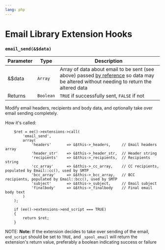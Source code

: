```yaml
---
lang: php
---
```


<!--
    This source file is part of the open source project
    ExpressionEngine User Guide (https://github.com/ExpressionEngine/ExpressionEngine-User-Guide)

    @link      https://expressionengine.com/
    @copyright Copyright (c) 2003-2020, Packet Tide, LLC (https://packettide.com)
    @license   https://expressionengine.com/license Licensed under Apache License, Version 2.0
-->

# Email Library Extension Hooks

### `email_send(&$data)`

| Parameter | Type      | Description                                                                                                                                                                                     |
| --------- | --------- | ----------------------------------------------------------------------------------------------------------------------------------------------------------------------------------------------- |
| &\$data   | `Array`   | Array of data about email to be sent (see above) passed [by reference](https://php.net/manual/en/language.references.pass.php) so data may be altered without needing to return the altered data |
| Returns   | `Boolean` | `TRUE` if successfully sent, `FALSE` if not                                                                                                                                                     |

Modify email headers, recipients and body data, and optionally take over email sending completely.

How it's called:

```
    $ret = ee()->extensions->call(
        'email_send',
        array(
            'headers'       => &$this->_headers,     // Email headers array
            'header_str'    => &$this->_header_str,  // Header string
            'recipients'    => &$this->_recipients,  // Recipients string
            'cc_array'      => &$this->_cc_array,    // CC recipients, populated by Email::cc(), used by SMTP
            'bcc_array'     => &$this->_bcc_array,   // BCC recipients, populated by Email::bcc(), used by SMTP
            'subject'       => &$this->_subject,     // Email subject
            'finalbody'     => &$this->_finalbody    // Final email body text
        )
    );

    if (ee()->extensions->end_script === TRUE)
    {
        return $ret;
    }
```

NOTE: **Note:** If the extension decides to take over sending of the email, `end_script` should be set to `TRUE`, and `_spool_email` will return the extension's return value, preferably a boolean indicating success or failure
